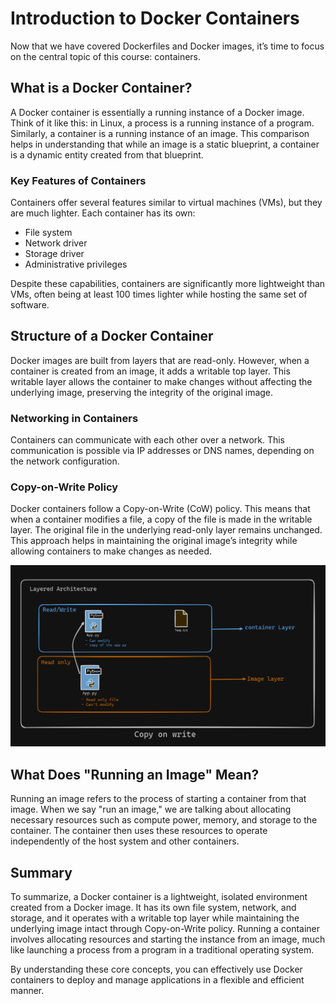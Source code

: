 # Introduction to Docker Containers

Now that we have covered Dockerfiles and Docker images, it’s time to focus on the central topic of this course: containers.

## What is a Docker Container?

A Docker container is essentially a running instance of a Docker image. Think of it like this: in Linux, a process is a running instance of a program. Similarly, a container is a running instance of an image. This comparison helps in understanding that while an image is a static blueprint, a container is a dynamic entity created from that blueprint.

### Key Features of Containers

Containers offer several features similar to virtual machines (VMs), but they are much lighter. Each container has its own:
- File system
- Network driver
- Storage driver
- Administrative privileges

Despite these capabilities, containers are significantly more lightweight than VMs, often being at least 100 times lighter while hosting the same set of software.

## Structure of a Docker Container

Docker images are built from layers that are read-only. However, when a container is created from an image, it adds a writable top layer. This writable layer allows the container to make changes without affecting the underlying image, preserving the integrity of the original image.

### Networking in Containers

Containers can communicate with each other over a network. This communication is possible via IP addresses or DNS names, depending on the network configuration.

### Copy-on-Write Policy

Docker containers follow a Copy-on-Write (CoW) policy. This means that when a container modifies a file, a copy of the file is made in the writable layer. The original file in the underlying read-only layer remains unchanged. This approach helps in maintaining the original image’s integrity while allowing containers to make changes as needed.

![alt text](image.png)

## What Does "Running an Image" Mean?

Running an image refers to the process of starting a container from that image. When we say "run an image," we are talking about allocating necessary resources such as compute power, memory, and storage to the container. The container then uses these resources to operate independently of the host system and other containers.

## Summary

To summarize, a Docker container is a lightweight, isolated environment created from a Docker image. It has its own file system, network, and storage, and it operates with a writable top layer while maintaining the underlying image intact through Copy-on-Write policy. Running a container involves allocating resources and starting the instance from an image, much like launching a process from a program in a traditional operating system.

By understanding these core concepts, you can effectively use Docker containers to deploy and manage applications in a flexible and efficient manner.